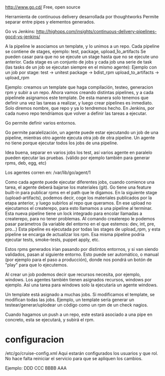 http://www.go.cd/
Free, open source

Herramienta de continuous delivery desarrollada por thoughtworks
Permite separar entre pipes y elementos generados.

Go vs Jenkins:
http://highops.com/insights/continuous-delivery-pipelines-gocd-vs-jenkins/


A la pipeline le asociamos un template, y lo unimos a un repo.
Cada pipeline se contiene de stages, ejemplo: test, package, upload_ẗo_artifacts
  Se pueden casar para que no se ejecute un stage hasta que no se ejecute uno anterior.
Cada stage es un conjunto de jobs y cada job una serie de task (las tasks de un job se ejecutan siempre en el mismo agente):
Ejemplo con un job por stage:
  test -> unitest
  package -> bdist_rpm
  upload_to_artifacts -> upload_rpm

Ejemplo: creamos un template que haga compilación, testeo, generacion rpm y subir a un repo.
Ahora vamos creando distintas pipelines, y a cada pipelinele asignamos este template.
De esta manera solo tenemos que definir una vez las tareas a realizar, y luego crear pipelines es inmediato. Solo diremos nombre, que repo y ya lo tendremos hecho.
En Jenkins, por cada nuevo repo tendríamos que volver a definir las tareas a ejecutar.

Go permite definir varios entornos.


Go permite paralelización, un agente puede estar ejecutando un job de una pipeline, mientras otro agente ejecuta otra job de otra pipeline.
Un agente no tiene porque ejecutar todos los jobs de una pipeline.

Idea buena, separar en varios jobs los test, así varios agente en paralelo pueden ejecutar las pruebas. (válido por ejemplo también para generar rpms, deb, egg, etc)

Los agentes corren en:
/var/lib/go/agent/1



Como cada agente puede ejecutar diferentes jobs, cuando comience una tarea, el agente deberá bajarse los materiales (git).
Go tiene una feature built-in para publicar rpms en el path que le digamos.
En la siguiente stage (upload-artifacts), podemos decir, coge los materiales publicados por la etapa anterior, y luego subirlos al repo que queramos.
En ese upload no ejecutamos el createrepo, para esto llamamos a una pipeline al terminar.
Esta nueva pipeline tiene un lock integrado para encolar llamadas a createrepo, para no tener problemas.
Al comando createrepo le podemos pasar parámetros (la variable del entorno en el que estemos: dev, int, pre, pro...)
Esta pipeline es ejecutada por todas las stages de upload_rpm, y esta pipeline se encarga de actualizar los rpm.
Esa misma pipeline podría ejecutar tests, smoke-tests, puppet apply, etc.

Estos rpms generados irían pasando por distintos entornos, y si van siendo validados, pasan al siguiente entorno.
Esto puede ser automático, o manual (por ejemplo para el paso a producción), donde nos pondrá un botón de "play" para que lo ejecutemos.



Al crear un job podemos decir que recursos necesita, por ejemplo, windows.
Los agentes también tienen asignados recursos, windows por ejemplo. Así una tarea para windows solo la ejecutaría un agente windows.



Un template está asignado a muchas jobs. Si modificamos el template, se modifican todas las jobs.
Ejemplo, un template sería generar un testear/generar/uplodear un código como un rpm de un check nagios.


Cuando hagamos un push a un repo, este estará asociado a una pipe en concreto, esta se ejecutará, y subirá el rpm.



# configuracion
/etc/go/cruise-config.xml
Aqui estarán configurados los usuarios y que rol.
No hace falta reiniciar el servicio para que se apliquen los cambios.

Ejemplo:
  <server artifactsdir="artifacts" purgeStart="1.0" purgeUpto="3.0" commandRepositoryLocation="default" serverId="xxxxxxxxxxxx">
    <security>
      <ldap uri=" ldap://server.ldap" searchFilter="(uid={0})">
        <bases>
          <base value="o=NOMBRE" />
        </bases>
      </ldap>
      <roles>
        <role name="user" />
        <role name="dev">
          <users>
            <user>DDD</user>
          </users>
        </role>
        <role name="guest">
          <users>
            <user>CCC</user>
        </role>
        <role name="admin">
          <users>
            <user>BBBB</user>
          </users>
        </role>
      </roles>
      <admins>
        <user>AAA</user>
      </admins>
    </security>
    <mailhost hostname="servidor.de.mail.com" port="25" tls="false" from="go@ci-server.com" admin="admin@admin.es" />
  </server>

